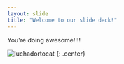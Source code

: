 ```yaml
---
layout: slide
title: "Welcome to our slide deck!"
---
```


You're doing awesome!!!!

![luchadortocat](https://octodex.github.com/images/luchadortocat.png)
{: .center}
